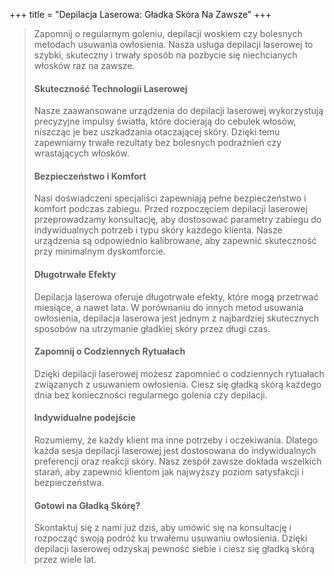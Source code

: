 +++
title = "Depilacja Laserowa: Gładka Skóra Na Zawsze"
+++

>Zapomnij o regularnym goleniu, depilacji woskiem czy bolesnych metodach usuwania owłosienia. Nasza usługa depilacji laserowej to szybki, skuteczny i trwały sposób na pozbycie się niechcianych włosków raz na zawsze.
>
>#### Skuteczność Technologii Laserowej 
>Nasze zaawansowane urządzenia do depilacji laserowej wykorzystują precyzyjne impulsy światła, które docierają do cebulek włosów, niszcząc je bez uszkadzania otaczającej skóry. Dzięki temu zapewniamy trwałe rezultaty bez bolesnych podrażnień czy wrastających włosków. 
>
>#### Bezpieczeństwo i Komfort 
>Nasi doświadczeni specjaliści zapewniają pełne bezpieczeństwo i komfort podczas zabiegu. Przed rozpoczęciem depilacji laserowej przeprowadzamy konsultację, aby dostosować parametry zabiegu do indywidualnych potrzeb i typu skóry każdego klienta. Nasze urządzenia są odpowiednio kalibrowane, aby zapewnić skuteczność przy minimalnym dyskomforcie. 
>
>#### Długotrwałe Efekty 
>Depilacja laserowa oferuje długotrwałe efekty, które mogą przetrwać miesiące, a nawet lata. W porównaniu do innych metod usuwania owłosienia, depilacja laserowa jest jednym z najbardziej skutecznych sposobów na utrzymanie gładkiej skóry przez długi czas. 
>
>#### Zapomnij o Codziennych Rytuałach 
>Dzięki depilacji laserowej możesz zapomnieć o codziennych rytuałach związanych z usuwaniem owłosienia. Ciesz się gładką skórą każdego dnia bez konieczności regularnego golenia czy depilacji. 
>
>#### Indywidualne podejście 
> Rozumiemy, że każdy klient ma inne potrzeby i oczekiwania. Dlatego każda sesja depilacji laserowej jest dostosowana do indywidualnych preferencji oraz reakcji skóry. Nasz zespół zawsze dokłada wszelkich starań, aby zapewnić klientom jak najwyższy poziom satysfakcji i bezpieczeństwa. 
>
>#### Gotowi na Gładką Skórę? 
> Skontaktuj się z nami już dziś, aby umówić się na konsultację i rozpocząć swoją podróż ku trwałemu usuwaniu owłosienia. Dzięki depilacji laserowej odzyskaj pewność siebie i ciesz się gładką skórą przez wiele lat. 